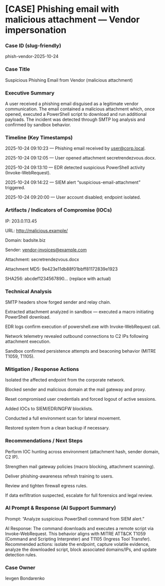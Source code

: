 # [CASE] Phishing email with malicious attachment — Vendor impersonation

### Case ID (slug-friendly)

phish-vendor-2025-10-24

### Case Title

Suspicious Phishing Email from Vendor (malicious attachment)

### Executive Summary

A user received a phishing email disguised as a legitimate vendor communication.
The email contained a malicious attachment which, once opened, executed a PowerShell script to download and run additional payloads.
The incident was detected through SMTP log analysis and confirmed by sandbox behavior.

### Timeline (Key Timestamps)

2025-10-24 09:10:23 — Phishing email received by user@corp.local.

2025-10-24 09:12:05 — User opened attachment secretrendezvous.docx.

2025-10-24 09:13:10 — EDR detected suspicious PowerShell activity (Invoke-WebRequest).

2025-10-24 09:14:22 — SIEM alert “suspicious-email-attachment” triggered.

2025-10-24 09:20:00 — User account disabled; endpoint isolated.

### Artifacts / Indicators of Compromise (IOCs)

IP: 203.0.113.45

URL: http://malicious.example/

Domain: badsite.biz

Sender: vendor-invoices@example.com

Attachment: secretrendezvous.docx

Attachment MD5: 9e423e11db88f01bbff81172839e1923

SHA256: abcdef1234567890… (replace with actual)

### Technical Analysis

SMTP headers show forged sender and relay chain.

Extracted attachment analyzed in sandbox — executed a macro initiating PowerShell download.

EDR logs confirm execution of powershell.exe with Invoke-WebRequest call.

Network telemetry revealed outbound connections to C2 IPs following attachment execution.

Sandbox confirmed persistence attempts and beaconing behavior (MITRE T1059, T1105).

### Mitigation / Response Actions

Isolated the affected endpoint from the corporate network.

Blocked sender and malicious domain at the mail gateway and proxy.

Reset compromised user credentials and forced logout of active sessions.

Added IOCs to SIEM/EDR/NGFW blocklists.

Conducted a full environment scan for lateral movement.

Restored system from a clean backup if necessary.

### Recommendations / Next Steps

Perform IOC hunting across environment (attachment hash, sender domain, C2 IP).

Strengthen mail gateway policies (macro blocking, attachment scanning).

Deliver phishing-awareness refresh training to users.

Review and tighten firewall egress rules.

If data exfiltration suspected, escalate for full forensics and legal review.

### AI Prompt & Response (AI Support Summary)

Prompt:
“Analyze suspicious PowerShell command from SIEM alert.”

AI Response:
The command downloads and executes a remote script via Invoke-WebRequest.
This behavior aligns with MITRE ATT&CK T1059 (Command and Scripting Interpreter) and T1105 (Ingress Tool Transfer).
Recommended actions: isolate the endpoint, capture volatile evidence, analyze the downloaded script, block associated domains/IPs, and update detection rules.

### Case Owner

Ievgen Bondarenko
